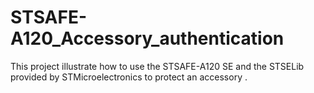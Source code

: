 # STSAFE-A120_Accessory_authentication
This project illustrate how to use the STSAFE-A120 SE and the STSELib provided by STMicroelectronics to protect an accessory .
